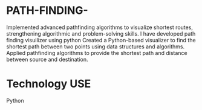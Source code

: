 # PATH-FINDING- 
Implemented advanced pathfinding algorithms to visualize shortest routes, strengthening algorithmic and
problem-solving skills.
I have developed  path finding  visuilizer using python
Created a Python-based visualizer to find the shortest path between two points using data structures and algorithms.
Applied pathfinding algorithms to provide the shortest path and distance between source and destination.
# Technology USE 
Python 
